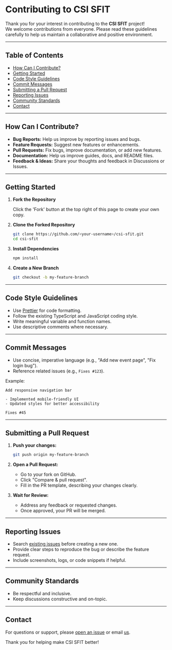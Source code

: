 # Contributing to CSI SFIT

Thank you for your interest in contributing to the **CSI SFIT** project!  
We welcome contributions from everyone. Please read these guidelines carefully to help us maintain a collaborative and positive environment.

---

## Table of Contents

- [How Can I Contribute?](#how-can-i-contribute)
- [Getting Started](#getting-started)
- [Code Style Guidelines](#code-style-guidelines)
- [Commit Messages](#commit-messages)
- [Submitting a Pull Request](#submitting-a-pull-request)
- [Reporting Issues](#reporting-issues)
- [Community Standards](#community-standards)
- [Contact](#contact)

---

## How Can I Contribute?

- **Bug Reports:** Help us improve by reporting issues and bugs.
- **Feature Requests:** Suggest new features or enhancements.
- **Pull Requests:** Fix bugs, improve documentation, or add new features.
- **Documentation:** Help us improve guides, docs, and README files.
- **Feedback & Ideas:** Share your thoughts and feedback in Discussions or Issues.

---

## Getting Started

1. **Fork the Repository**

   Click the 'Fork' button at the top right of this page to create your own copy.

2. **Clone the Forked Repository**

   ```bash
   git clone https://github.com/<your-username>/csi-sfit.git
   cd csi-sfit
   ```

3. **Install Dependencies**

   ```bash
   npm install
   ```

4. **Create a New Branch**

   ```bash
   git checkout -b my-feature-branch
   ```

---

## Code Style Guidelines

- Use [Prettier](https://prettier.io/) for code formatting.
- Follow the existing TypeScript and JavaScript coding style.
- Write meaningful variable and function names.
- Use descriptive comments where necessary.

---

## Commit Messages

- Use concise, imperative language (e.g., "Add new event page", "Fix login bug").
- Reference related issues (e.g., `Fixes #123`).

Example:

```
Add responsive navigation bar

- Implemented mobile-friendly UI
- Updated styles for better accessibility

Fixes #45
```

---

## Submitting a Pull Request

1. **Push your changes:**

   ```bash
   git push origin my-feature-branch
   ```

2. **Open a Pull Request:**

   - Go to your fork on GitHub.
   - Click "Compare & pull request".
   - Fill in the PR template, describing your changes clearly.

3. **Wait for Review:**

   - Address any feedback or requested changes.
   - Once approved, your PR will be merged.

---

## Reporting Issues

- Search [existing issues](https://github.com/AnleaMJ/csi-sfit/issues) before creating a new one.
- Provide clear steps to reproduce the bug or describe the feature request.
- Include screenshots, logs, or code snippets if helpful.

---

## Community Standards

- Be respectful and inclusive.
- Keep discussions constructive and on-topic.

---

## Contact

For questions or support, please [open an issue](https://github.com/AnleaMJ/csi-sfit/issues) or email [us](mailto:movefore@gmail.com).

Thank you for helping make CSI SFIT better!
